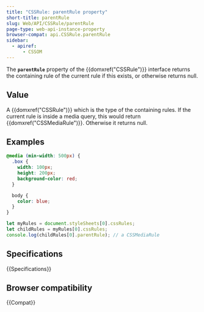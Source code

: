 ```yaml
---
title: "CSSRule: parentRule property"
short-title: parentRule
slug: Web/API/CSSRule/parentRule
page-type: web-api-instance-property
browser-compat: api.CSSRule.parentRule
sidebar:
  - apiref:
      - CSSOM
---
```


The **`parentRule`** property of the {{domxref("CSSRule")}}
interface returns the containing rule of the current rule if this exists, or otherwise
returns null.

## Value

A {{domxref("CSSRule")}} which is the type of the containing rules. If the current rule is inside a media query, this would return {{domxref("CSSMediaRule")}}. Otherwise it returns null.

## Examples

```css
@media (min-width: 500px) {
  .box {
    width: 100px;
    height: 200px;
    background-color: red;
  }

  body {
    color: blue;
  }
}
```

```js
let myRules = document.styleSheets[0].cssRules;
let childRules = myRules[0].cssRules;
console.log(childRules[0].parentRule); // a CSSMediaRule
```

## Specifications

{{Specifications}}

## Browser compatibility

{{Compat}}
